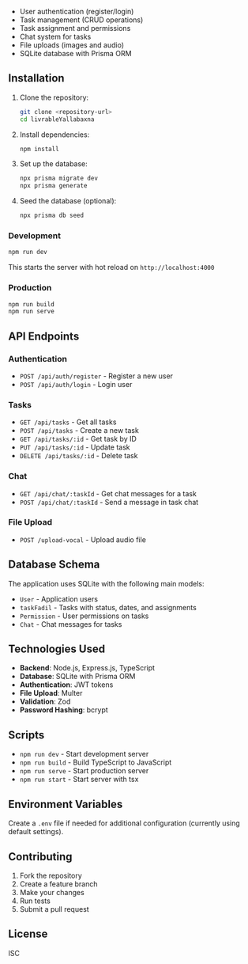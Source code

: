 
- User authentication (register/login)
- Task management (CRUD operations)
- Task assignment and permissions
- Chat system for tasks
- File uploads (images and audio)
- SQLite database with Prisma ORM


## Installation

1. Clone the repository:
   ```bash
   git clone <repository-url>
   cd livrableYallabaxna
   ```

2. Install dependencies:
   ```bash
   npm install
   ```

3. Set up the database:
   ```bash
   npx prisma migrate dev
   npx prisma generate
   ```

4. Seed the database (optional):
   ```bash
   npx prisma db seed
   ```



### Development
```bash
npm run dev
```
This starts the server with hot reload on `http://localhost:4000`

### Production
```bash
npm run build
npm run serve
```

## API Endpoints

### Authentication
- `POST /api/auth/register` - Register a new user
- `POST /api/auth/login` - Login user

### Tasks
- `GET /api/tasks` - Get all tasks
- `POST /api/tasks` - Create a new task
- `GET /api/tasks/:id` - Get task by ID
- `PUT /api/tasks/:id` - Update task
- `DELETE /api/tasks/:id` - Delete task

### Chat
- `GET /api/chat/:taskId` - Get chat messages for a task
- `POST /api/chat/:taskId` - Send a message in task chat

### File Upload
- `POST /upload-vocal` - Upload audio file

## Database Schema

The application uses SQLite with the following main models:
- `User` - Application users
- `taskFadil` - Tasks with status, dates, and assignments
- `Permission` - User permissions on tasks
- `Chat` - Chat messages for tasks

## Technologies Used

- **Backend**: Node.js, Express.js, TypeScript
- **Database**: SQLite with Prisma ORM
- **Authentication**: JWT tokens
- **File Upload**: Multer
- **Validation**: Zod
- **Password Hashing**: bcrypt

## Scripts

- `npm run dev` - Start development server
- `npm run build` - Build TypeScript to JavaScript
- `npm run serve` - Start production server
- `npm run start` - Start server with tsx

## Environment Variables

Create a `.env` file if needed for additional configuration (currently using default settings).

## Contributing

1. Fork the repository
2. Create a feature branch
3. Make your changes
4. Run tests
5. Submit a pull request

## License

ISC